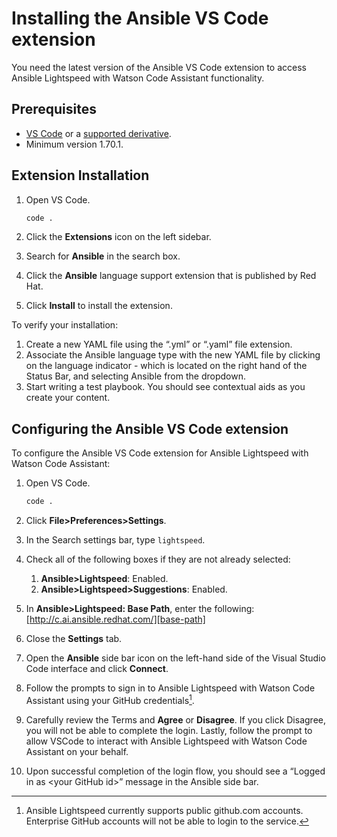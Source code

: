 # Installing the Ansible VS Code extension

You need the latest version of the Ansible VS Code extension to access Ansible Lightspeed with Watson Code Assistant functionality.

## Prerequisites

* [VS Code][vs-code] or a [supported derivative](../faq/index.md#what-derivatives-of-vs-code-are-supported).
* Minimum version 1.70.1.

## Extension Installation

1. Open VS Code.

    ```bash
    code .
    ```

2. Click the **Extensions** icon on the left sidebar.
3. Search for **Ansible** in the search box.
4. Click the **Ansible**  language support extension that is published by Red Hat.
5. Click **Install** to install the extension.

To verify your installation:

1. Create a new YAML file using the “.yml” or “.yaml” file extension.
2. Associate the Ansible language type with the new YAML file by clicking on the language
indicator - which is located on the right hand of the Status Bar, and selecting Ansible
from the dropdown.
3. Start writing a test playbook. You should see contextual aids as you create your content.

## Configuring the Ansible VS Code extension

To configure the Ansible VS Code extension for Ansible Lightspeed with Watson Code Assistant:

1. Open VS Code.

    ```bash
    code .
    ```

2. Click **File>Preferences>Settings**.
3. In the Search settings bar, type `lightspeed`.
4. Check all of the following boxes if they are not already selected:
    1. **Ansible>Lightspeed**: Enabled.
    2. **Ansible>Lightspeed>Suggestions**: Enabled.
5. In **Ansible>Lightspeed: Base Path**, enter the following: [http://c.ai.ansible.redhat.com/][base-path]
6. Close the **Settings** tab.
7. Open the **Ansible** side bar icon on the left-hand side of the Visual Studio Code interface and click **Connect**.
8. Follow the prompts to sign in to Ansible Lightspeed with Watson Code Assistant using your GitHub credentials[^1].
9. Carefully review the Terms and **Agree** or **Disagree**. If you click Disagree, you will not be able to complete the login. Lastly, follow the prompt to allow VSCode to interact with Ansible Lightspeed with Watson Code Assistant on your behalf.
10. Upon successful completion of the login flow, you should see a “Logged in as \<your GitHub id\>” message in the Ansible side bar.

[^1]: Ansible Lightspeed currently supports public github.com accounts. Enterprise GitHub accounts will not be able to login to the service.

[vs-code]: https://code.visualstudio.com/
[base-path]: http://c.ai.ansible.redhat.com/
